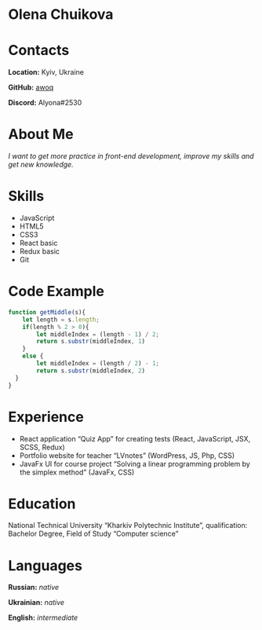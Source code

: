 # Olena Chuikova 
# Contacts 
**Location:** Kyiv, Ukraine

**GitHub:** [awoq](https://github.com/awoq)

**Discord:** Alyona#2530
# About Me 
*I want to get more practice in front-end development, improve my skills and get new knowledge.*
# Skills 
* JavaScript
* HTML5
* CSS3
* React basic
* Redux basic
* Git
# Code Example 
```javascript
function getMiddle(s){
    let length = s.length;
    if(length % 2 > 0){
        let middleIndex = (length - 1) / 2;
        return s.substr(middleIndex, 1)
    }
    else {
        let middleIndex = (length / 2) - 1;
        return s.substr(middleIndex, 2)
  }
}
```
# Experience 
* React application “Quiz App” for creating tests (React, JavaScript, JSX, SCSS, Redux)
* Portfolio website for teacher “LVnotes” (WordPress, JS, Php, CSS)
* JavaFx UI for course project “Solving a linear programming problem by the simplex method” (JavaFx, CSS)
# Education 
National Technical University “Kharkiv Polytechnic Institute”, qualification: Bachelor Degree, Field of Study “Computer science”
# Languages 
**Russian:** *native*

**Ukrainian:** *native*

**English:** *intermediate*